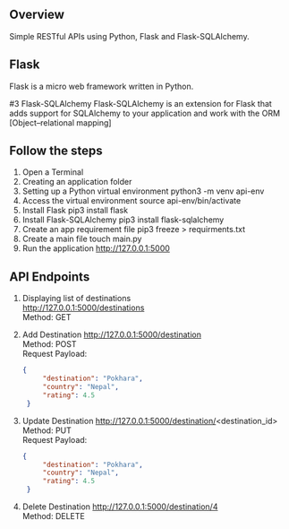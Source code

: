 ## Overview
Simple RESTful APIs using Python, Flask and Flask-SQLAlchemy.

## Flask
Flask is a micro web framework written in Python.

#3 Flask-SQLAlchemy
Flask-SQLAlchemy is an extension for Flask that adds support for SQLAlchemy to your application and work with the ORM [Object–relational mapping]

## Follow the steps
1. Open a Terminal
2. Creating an application folder
3. Setting up a Python virtual environment
    python3 -m venv api-env
4. Access the virtual environment
    source api-env/bin/activate
5. Install Flask
    pip3 install flask
6. Install Flask-SQLAlchemy
    pip3 install flask-sqlalchemy
7. Create an app requirement file
    pip3 freeze > requirments.txt
8. Create a main file
    touch main.py
9. Run the application
    http://127.0.0.1:5000

## API Endpoints
1. Displaying list of destinations <br/>
   http://127.0.0.1:5000/destinations<br/>
   Method: GET
   
3. Add Destination
   http://127.0.0.1:5000/destination<br/>
   Method: POST<br/>
   Request Payload:
   ```JSON
   {
        "destination": "Pokhara",
        "country": "Nepal",
        "rating": 4.5
    }
   ```
5. Update Destination
   http://127.0.0.1:5000/destination/<destination_id><br/>
   Method: PUT<br/>
   Request Payload:
   ```JSON
   {
        "destination": "Pokhara",
        "country": "Nepal",
        "rating": 4.5
    }
   ```
7. Delete Destination
   http://127.0.0.1:5000/destination/4<br/>
   Method: DELETE
